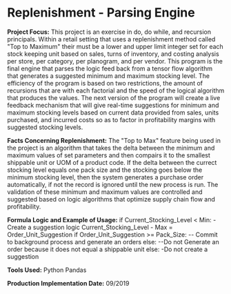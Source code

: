 # Replenishment - Parsing Engine

**Project Focus:**
This project is an exercise in do, do while, and recursion principals. Within a retail setting that uses a replenishment method called "Top to Maximum" their must be a lower and upper limit integer set for each stock keeping unit based on sales, turns of inventory, and costing analysis per store, per category, per planogram, and per vendor. This program is the final engine that parses the logic feed back from a tensor flow algorithm that generates a suggested minimum and maximum stocking level. The efficiency of the program is based on two restrictions, the amount of recursions that are with each factorial and the speed of the logical algorithm that produces the values. The next version of the program will create a live feedback mechanism that will give real-time suggestions for minimum and maximum stocking levels based on current data provided from sales, units purchased, and incurred costs so as to factor in profitability margins with suggested stocking levels.

**Facts Concerning Replenishment:**
The "Top to Max" feature being used in the project is an algorithm that takes the delta between the minimum and maximum values of set parameters and then compairs it to the smallest shippable unit or UOM of a product code. If the delta between the currect stocking level equals one pack size and the stocking goes below the minimum stocking level, then the system generates a purchase order automatically, if not the record is ignored until the new process is run. The validation of these minimum and maximum values are controlled and suggested based on logic algorithms that optimize supply chain flow and profitability.

**Formula Logic and Example of Usage:**
if Current_Stocking_Level < Min:
    -Create a suggestion logic
    Current_Stocking_Level - Max = Order_Unit_Suggestion
if Order_Unit_Suggestion >= Pack_Size:
    -- Commit to background process and generate an orders
else:
    --Do not Generate an order because it does not equal a shippable unit 
else:
    -Do not create a suggestion
 
**Tools Used:**
Python
Pandas

**Production Implementation Date:**
09/2019

